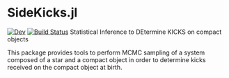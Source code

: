 # SideKicks.jl
[![Dev](https://img.shields.io/badge/docs-dev-blue.svg)](https://orlox.github.io/SideKicks.jl/dev/)
[![Build Status](https://github.com/orlox/SideKicks.jl/actions/workflows/CI.yml/badge.svg?branch=main)](https://github.com/orlox/SideKicks.jl/actions/workflows/CI.yml?query=branch%3Amain)
Statistical Inference to DEtermine KICKS on compact objects

This package provides tools to perform MCMC sampling of a system composed of a star and a compact object in order to determine kicks received on the compact object at birth.

